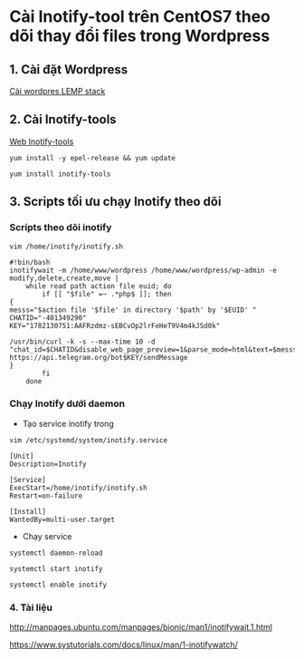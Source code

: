 # Cài Inotify-tool trên CentOS7 theo dõi thay đổi files trong Wordpress

## 1. Cài đặt Wordpress

[Cài wordpres LEMP stack](https://github.com/logan30051997/Install-webserver-CentOS7/tree/main/LEMP/wordpress)

## 2. Cài Inotify-tools

[Web Inotify-tools](https://github.com/inotify-tools/inotify-tools/wiki)

`yum install -y epel-release && yum update`

`yum install inotify-tools`

## 3. Scripts tối ưu chạy Inotify theo dõi

### Scrípts theo dõi inotify

`vim /home/inotify/inotify.sh`

```
#!bin/bash
inotifywait -m /home/www/wordpress /home/www/wordpress/wp-admin -e modify,delete,create,move |
    while read path action file euid; do
        if [[ "$file" =~ .*php$ ]]; then
{
messs="$action file '$file' in directory '$path' by '$EUID' "
CHATID="-401349290"
KEY="1782130751:AAFRzdmz-sEBCvOp2lrFeHeT9V4m4kJSd0k"

/usr/bin/curl -k -s --max-time 10 -d "chat_id=$CHATID&disable_web_page_preview=1&parse_mode=html&text=$messs" https://api.telegram.org/bot$KEY/sendMessage
}
        fi
    done
```
### Chạy Inotify dưới daemon

- Tạo service inotify trong 

`vim /etc/systemd/system/inotify.service`

```
[Unit]
Description=Inotify

[Service]
ExecStart=/home/inotify/inotify.sh
Restart=on-failure

[Install]
WantedBy=multi-user.target
```
- Chạy service 

`systemctl daemon-reload`

`systemctl start inotify`

`systemctl enable inotify`

### 4. Tài liệu

http://manpages.ubuntu.com/manpages/bionic/man1/inotifywait.1.html

https://www.systutorials.com/docs/linux/man/1-inotifywatch/



